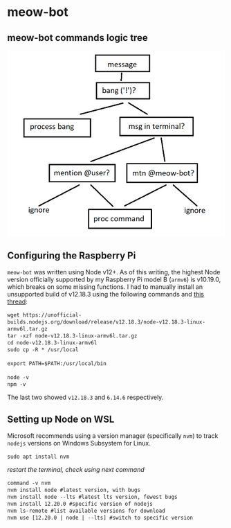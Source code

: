 # meow-bot

## meow-bot commands logic tree
![commandlogic](images/commandlogic.png)


## Configuring the Raspberry Pi
`meow-bot` was written using Node v12+. As of this writing, the highest Node version officially supported by my Raspberry Pi model B (`armv6`) is v10.19.0, which breaks on some missing functions. I had to manually install an unsupported build of v12.18.3 using the following commands and [this thread](https://gist.github.com/davps/6c6e0ba59d023a9e3963cea4ad0fb516):
```
wget https://unofficial-builds.nodejs.org/download/release/v12.18.3/node-v12.18.3-linux-armv6l.tar.gz
tar -xzf node-v12.18.3-linux-armv6l.tar.gz
cd node-v12.18.3-linux-armv6l
sudo cp -R * /usr/local

export PATH=$PATH:/usr/local/bin

node -v
npm -v
```
The last two showed `v12.18.3` and `6.14.6` respectively.

## Setting up Node on WSL
Microsoft recommends using a version manager (specifically `nvm`) to track `nodejs` versions on Windows Subsystem for Linux.
```
sudo apt install nvm
```
_restart the terminal, check using next command_
```
command -v nvm
nvm install node #latest version, with bugs
nvm install node --lts #latest lts version, fewest bugs
nvm install 12.20.0 #specific version of nodejs
nvm ls-remote #list available versions for download
nvm use [12.20.0 | node | --lts] #switch to specific version
```